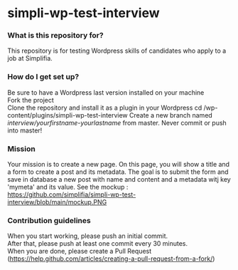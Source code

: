 # simpli-wp-test-interview

### What is this repository for? ###

This repository is for testing Wordpress skills of candidates who apply to a job at Simplifia.

### How do I get set up? ###

Be sure to have a Wordpress last version installed on your machine  
Fork the project  
Clone the repository  and install it as a plugin in your Wordpress
cd /wp-content/plugins/simpli-wp-test-interview
Create a new branch named *interview/yourfirstname-yourlastname* from master. Never commit or push into master!  

### Mission ###

Your mission is to create a new page.
On this page, you will show a title and a form to create a post and its metadata.
The goal is to submit the form and save in database a new post with name and content and a metadata witj key  'mymeta' and its value.
See the mockup : https://github.com/simplifia/simpli-wp-test-interview/blob/main/mockup.PNG

### Contribution guidelines ###
When you start working, please push an initial commit.  
After that, please push at least one commit every 30 minutes.  
When you are done, please create a Pull Request (https://help.github.com/articles/creating-a-pull-request-from-a-fork/)
